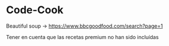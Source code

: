 # Code-Cook
Beautiful soup -> https://www.bbcgoodfood.com/search?page=1

Tener en cuenta que las recetas premium no han sido incluídas